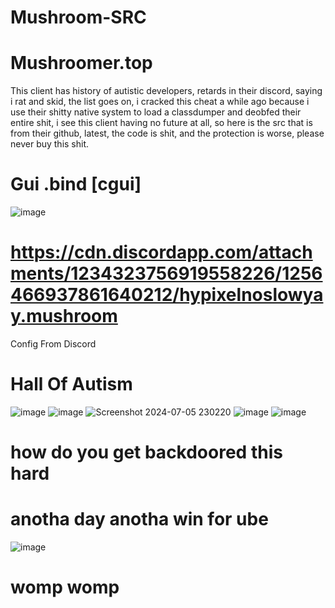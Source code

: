 # Mushroom-SRC

# Mushroomer.top
This client has history of autistic developers, retards in their discord, saying i rat and skid, the list goes on, i cracked this cheat a while ago because i use their shitty native system to load a classdumper and deobfed their entire shit, i see this client having no future at all, so here is the src that is from their github, latest, the code is shit, and the protection is worse, please never buy this shit. 


# Gui .bind [cgui]

![image](https://github.com/WalmartSolutions/Mushroom-SRC/assets/166547117/f568616a-fdc6-4328-b791-f2f4acf2e2ba)

# https://cdn.discordapp.com/attachments/1234323756919558226/1256466937861640212/hypixelnoslowyay.mushroom
Config From Discord

# Hall Of Autism

![image](https://github.com/WalmartSolutions/Mushroom-SRC/assets/166547117/f99d8500-3ef4-472b-8949-b8b34dfeb799)
![image](https://github.com/WalmartSolutions/Mushroom-SRC/assets/166547117/c6c16aa0-0627-48e4-a598-e8ebd4924996)
![Screenshot 2024-07-05 230220](https://github.com/WalmartSolutions/Mushroom-SRC/assets/166547117/79e0b9a2-0d4e-4304-8944-765d8a61e326)
![image](https://github.com/WalmartSolutions/Mushroom-SRC/assets/166547117/7fb77be2-55bc-4bc3-806d-f7c663c7b5af)
![image](https://github.com/WalmartSolutions/Mushroom-SRC/assets/166547117/afb3b373-df68-412f-a2be-aa429bd8d5de)

# how do you get backdoored this hard

# anotha day anotha win for ube

![image](https://github.com/WalmartSolutions/Mushroom-SRC/assets/166547117/9bd23a24-1ba1-41dd-9729-dc4adb9f15da)

# womp womp
